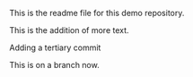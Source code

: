This is the readme file for this demo repository.

This is the addition of more text.

Adding a tertiary commit

This is on a branch now.